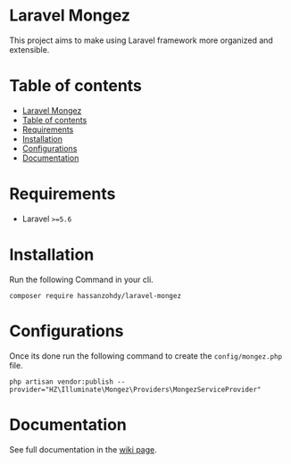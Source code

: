 ﻿# Laravel Mongez

This project aims to make using Laravel framework more organized and extensible.

# Table of contents
- [Laravel Mongez](#laravel-mongez)
- [Table of contents](#table-of-contents)
- [Requirements](#requirements)
- [Installation](#installation)
- [Configurations](#configurations)
- [Documentation](#documentation)

# Requirements
- Laravel `>=5.6` 

# Installation

Run the following Command in your cli.

`composer require hassanzohdy/laravel-mongez`

# Configurations

Once its done run the following command to create the `config/mongez.php` file.

`php artisan vendor:publish --provider="HZ\Illuminate\Mongez\Providers\MongezServiceProvider"`


# Documentation

See full documentation in the [wiki page](https://github.com/hassanzohdy/laravel-mongez/wiki).